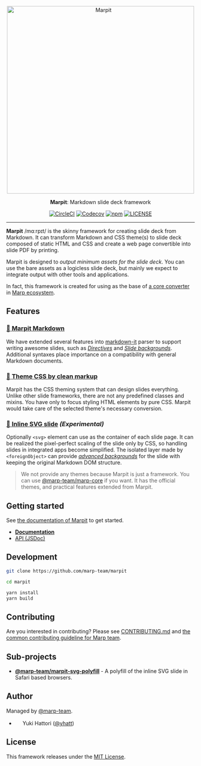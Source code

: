 <p align="center">
  <a href="https://marpit.marp.app"><img src="https://github.com/marp-team/marpit/blob/main/docs/marpit.png?raw=true" alt="Marpit" width="500" /></a>
</p>
<p align="center">
  <strong>Marpit</strong>: Markdown slide deck framework
</p>
<p align="center">
  <a href="https://circleci.com/gh/marp-team/marpit/"><img src="https://img.shields.io/circleci/project/github/marp-team/marpit/main.svg?style=flat-square&logo=circleci" alt="CircleCI" /></a>
  <a href="https://codecov.io/gh/marp-team/marpit"><img src="https://img.shields.io/codecov/c/github/marp-team/marpit/main.svg?style=flat-square&logo=codecov" alt="Codecov" /></a>
  <a href="https://www.npmjs.com/package/@marp-team/marpit"><img src="https://img.shields.io/npm/v/@marp-team/marpit.svg?style=flat-square&logo=npm" alt="npm" /></a>
  <a href="./LICENSE"><img src="https://img.shields.io/github/license/marp-team/marpit.svg?style=flat-square" alt="LICENSE" /></a>
</p>

---

**Marpit** /mɑːrpɪt/ is the skinny framework for creating slide deck from Markdown. It can transform Markdown and CSS theme(s) to slide deck composed of static HTML and CSS and create a web page convertible into slide PDF by printing.

Marpit is designed to _output minimum assets for the slide deck_. You can use the bare assets as a logicless slide deck, but mainly we expect to integrate output with other tools and applications.

In fact, this framework is created for using as the base of [a core converter][marp-core] in [Marp ecosystem][marp].

[marp]: https://github.com/marp-team/marp/
[marp-core]: https://github.com/marp-team/marp-core/

## Features

### [:pencil: **Marpit Markdown**](https://marpit.marp.app/markdown)

We have extended several features into [markdown-it](https://github.com/markdown-it/markdown-it) parser to support writing awesome slides, such as [_Directives_](https://marpit.marp.app/directives) and [_Slide backgrounds_](https://marpit.marp.app/image-syntax?id=slide-backgrounds). Additional syntaxes place importance on a compatibility with general Markdown documents.

### [:art: **Theme CSS by clean markup**](https://marpit.marp.app/theme-css)

Marpit has the CSS theming system that can design slides everything. Unlike other slide frameworks, there are not any predefined classes and mixins. You have only to focus styling HTML elements by pure CSS. Marpit would take care of the selected theme's necessary conversion.

### [:triangular_ruler: **Inline SVG slide**](https://marpit.marp.app/inline-svg) _(Experimental)_

Optionally `<svg>` element can use as the container of each slide page. It can be realized the pixel-perfect scaling of the slide only by CSS, so handling slides in integrated apps become simplified. The isolated layer made by `<foreignObject>` can provide [_advanced backgrounds_](https://marpit.marp.app/image-syntax?id=advanced-backgrounds) for the slide with keeping the original Markdown DOM structure.

> We not provide any themes because Marpit is just a framework. You can use [@marp-team/marp-core][marp-core] if you want. It has the official themes, and practical features extended from Marpit.

## Getting started

See [the documentation of Marpit](https://marpit.marp.app/?id=getting-started) to get started.

- **[Documentation](https://marpit.marp.app/)**
- [API (JSDoc)](https://marpit-api.marp.app/)

## Development

```bash
git clone https://github.com/marp-team/marpit

cd marpit

yarn install
yarn build
```

## Contributing

Are you interested in contributing? Please see [CONTRIBUTING.md](.github/CONTRIBUTING.md) and [the common contributing guideline for Marp team](https://github.com/marp-team/.github/blob/master/CONTRIBUTING.md).

## Sub-projects

- **[@marp-team/marpit-svg-polyfill](https://github.com/marp-team/marpit-svg-polyfill)** - A polyfill of the inline SVG slide in Safari based browsers.

## Author

Managed by [@marp-team](https://github.com/marp-team).

- <img src="https://github.com/yhatt.png" width="16" height="16"/> Yuki Hattori ([@yhatt](https://github.com/yhatt))

## License

This framework releases under the [MIT License](LICENSE).
